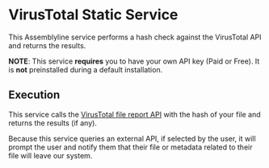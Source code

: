 # VirusTotal Static Service

This Assemblyline service performs a hash check against the VirusTotal API and returns the results.

**NOTE**: This service **requires** you to have your own API key (Paid or Free). It is **not** preinstalled during a default installation.

## Execution

This service calls the [VirusTotal file report API](https://www.virustotal.com/vtapi/v2/file/report) with the hash of your file and returns the results (if any).

Because this service queries an external API, if selected by the user, it will prompt the user and notify them that their file or metadata related to their file will leave our system.

